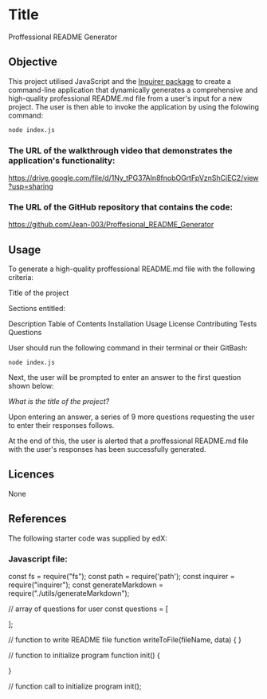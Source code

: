 # Title 

Proffessional README Generator

## Objective 

This project utilised JavaScript and the [Inquirer package](https://www.npmjs.com/package/inquirer) to create a command-line application that dynamically generates a comprehensive and high-quality professional README.md file from a user's input for a new project. The user is then able to invoke the application by using the folowing command:

```bash
node index.js
```

### The URL of the walkthrough video that demonstrates the application's functionality:

https://drive.google.com/file/d/1Ny_tPG37AIn8fnobOGrtFpVznShCiEC2/view?usp=sharing

### The URL of the GitHub repository that contains the code:

https://github.com/Jean-003/Proffesional_README_Generator

## Usage

To generate a high-quality proffessional README.md file with the following criteria:

Title of the project

Sections entitled:

Description
Table of Contents
Installation
Usage
License
Contributing
Tests
Questions


User should run the following command in their terminal or their GitBash:

```
node index.js

```

Next, the user will be prompted to enter an answer to the first question shown below:

_What is the title of the project?_

Upon entering an answer, a series of 9 more questions requesting the user to enter their responses follows.

At the end of this, the user is alerted that a proffessional README.md file with the user's responses has been successfully generated.

## Licences 

 None

## References 

The following starter code was supplied by edX:

### Javascript file:

const fs = require("fs");
const path = require('path');
const inquirer = require("inquirer");
const generateMarkdown = require("./utils/generateMarkdown");

// array of questions for user
const questions = [

];

// function to write README file
function writeToFile(fileName, data) {
}

// function to initialize program
function init() {

}

// function call to initialize program
init();








